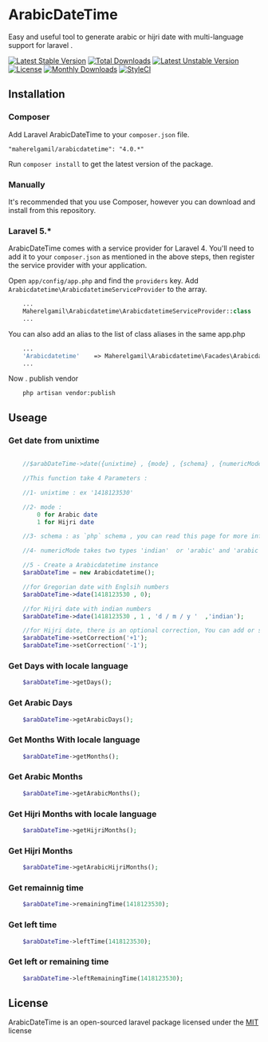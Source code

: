 # ArabicDateTime
Easy and useful tool to generate arabic or hijri date with multi-language support for laravel .

[![Latest Stable Version](https://poser.pugx.org/maherelgamil/arabicdatetime/v/stable)](https://packagist.org/packages/maherelgamil/arabicdatetime)
[![Total Downloads](https://poser.pugx.org/maherelgamil/arabicdatetime/downloads)](https://packagist.org/packages/maherelgamil/arabicdatetime)
[![Latest Unstable Version](https://poser.pugx.org/maherelgamil/arabicdatetime/v/unstable)](https://packagist.org/packages/maherelgamil/arabicdatetime)
[![License](https://poser.pugx.org/maherelgamil/arabicdatetime/license)](https://packagist.org/packages/maherelgamil/arabicdatetime)
[![Monthly Downloads](https://poser.pugx.org/maherelgamil/arabicdatetime/d/monthly)](https://packagist.org/packages/maherelgamil/arabicdatetime)
[![StyleCI](https://styleci.io/repos/27773486/shield)](https://styleci.io/repos/27773486)


## Installation

### Composer

Add Laravel ArabicDateTime to your `composer.json` file.

    "maherelgamil/arabicdatetime": "4.0.*"

Run `composer install` to get the latest version of the package.


### Manually

It's recommended that you use Composer, however you can download and install from this repository.

### Laravel 5.*

ArabicDateTime comes with a service provider for Laravel 4. You'll need to add it to your `composer.json` as mentioned in the above steps, then register the service provider with your application.

Open `app/config/app.php` and find the `providers` key. Add `Arabicdatetime\ArabicdatetimeServiceProvider` to the array.

```php
	...
	Maherelgamil\Arabicdatetime\ArabicdatetimeServiceProvider::class
	...
```

You can also add an alias to the list of class aliases in the same app.php

```php
	...
	'Arabicdatetime'    => Maherelgamil\Arabicdatetime\Facades\Arabicdatetime::class
	...
```

Now . publish vendor
```
    php artisan vendor:publish
```

## Useage


### Get date from unixtime

```php

    //$arabDateTime->date({unixtime} , {mode} , {schema} , {numericMode});

    //This function take 4 Parameters :

    //1- unixtime : ex '1418123530'

    //2- mode :
        0 for Arabic date
        1 for Hijri date

    //3- schema : as `php` schema , you can read this page for more info. : http://php.net/manual/en/function.date.php

    //4- numericMode takes two types 'indian'  or 'arabic' and 'arabic' is default

    //5 - Create a Arabicdatetime instance
    $arabDateTime = new Arabicdatetime();

    //for Gregorian date with Englsih numbers
    $arabDateTime->date(1418123530 , 0);

    //for Hijri date with indian numbers
    $arabDateTime->date(1418123530 , 1 , 'd / m / y '  ,'indian');

    //for Hijri date, there is an optional correction, You can add or subtract days with plus and minus
    $arabDateTime->setCorrection('+1');
    $arabDateTime->setCorrection('-1');

```



### Get Days with locale language

```PHP
    $arabDateTime->getDays();
```


### Get Arabic Days

```PHP
    $arabDateTime->getArabicDays();
```


### Get Months With locale language

```PHP
    $arabDateTime->getMonths();
```


### Get Arabic Months

```PHP
    $arabDateTime->getArabicMonths();
```


### Get Hijri Months with locale language

```PHP
    $arabDateTime->getHijriMonths();
```



### Get Hijri Months

```PHP
    $arabDateTime->getArabicHijriMonths();
```



### Get remainnig time

```php
    $arabDateTime->remainingTime(1418123530);
```


### Get left  time

```php
    $arabDateTime->leftTime(1418123530);
```

### Get left or remaining  time

```php
    $arabDateTime->leftRemainingTime(1418123530);
```


## License

ArabicDateTime is an open-sourced laravel package licensed under the [MIT](LICENSE) license
